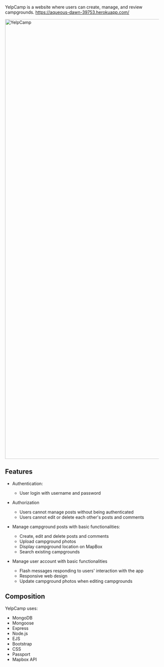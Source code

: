 YelpCamp is a website where users can create, manage, and review campgrounds.
https://aqueous-dawn-39753.herokuapp.com/

<img width="1438" alt="YelpCamp" src="https://user-images.githubusercontent.com/89381034/166169762-9d7508b3-4744-4fb6-8ddc-31da76a7ccd1.png">


## Features
* Authentication:
    * User login with username and password

* Authorization
    * Users cannot manage posts without being authenticated
    * Users cannot edit or delete each other's posts and comments

* Manage campground posts with basic functionalities:
    * Create, edit and delete posts and comments
    * Upload campground photos
    * Display campground location on MapBox
    * Search existing campgrounds

* Manage user account with basic functionalities
    * Flash messages responding to users' interaction with the app
    * Responsive web design
    * Update campground photos when editing campgrounds



## Composition
YelpCamp uses:
- MongoDB
- Mongoose
- Express
- Node.js
- EJS
- Bootstrap
- CSS
- Passport
- Mapbox API
